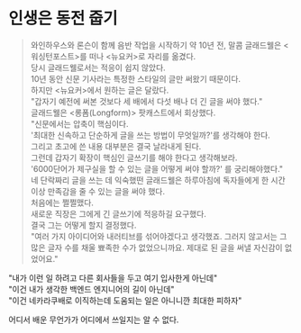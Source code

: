 # 인생은 동전 줍기

> 와인하우스와 론슨이 함께 음반 작업을 시작하기 약 10년 전, 말콤 글래드웰은 <워싱턴포스트>를 떠나 <뉴요커>로 자리를 옮겼다.  
> 당시 글래드웰로서는 적응이 쉽지 않았다.  
> 10년 동안 신문 기사라는 특정한 스타일의 글만 써왔기 때문이다.  
> 하지만 <뉴요커>에서 원하는 글은 달랐다.  
> "갑자기 예전에 써본 것보다 세 배에서 다섯 배나 더 긴 글을 써야 했다."  
> 글래드웰은 <롱폼(Longform)> 팟캐스트에서 회상했다.  
> "신문에서는 압축이 핵심이다.  
> '최대한 신속하고 단순하게 글을 쓰는 방법이 무엇일까?'를 생각해야 한다.  
> 그리고 초고에 쓴 내용 대부분은 결국 날라내게 된다.  
> 그런데 갑자기 확장이 핵심인 글쓰기를 해야 한다고 생각해보라.  
> '6000단어가 제구실을 할 수 있는 글을 어떻게 써야 할까?' 를 궁리해야했다."  
> 네 단락짜리 글을 쓰는 데 익숙했떤 글래드웰은 하루아침에 독자들에게 한 시간 이상 만족감을 줄 수 있는 글을 써야 했다.  
> 처음에는 쩔쩔맸다.  
> 새로운 직장은 그에게 긴 글쓰기에 적응하길 요구했다.  
> 결국 그는 어떻게 할지 결정했다.  
> "여러 가지 아이디어와 내러티브를 섞어야겠다고 생각했죠. 그러지 않고서는 그 많은 글자 수를 채울 뾰족한 수가 없었으니까요. 제대로 된 글을 써낼 자신감이 없었어요."

"내가 이런 일 하려고 다른 회사들을 두고 여기 입사한게 아닌데"  
"이건 내가 생각한 백엔드 엔지니어의 길이 아닌데"  
"이건 네카라쿠배로 이직하는데 도움되는 일은 아니니깐 최대한 피하자"

어디서 배운 무언가가 어디에서 쓰일지는 알 수 없다.

